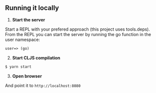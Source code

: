 ## Running it locally

1. **Start the server**

Start a REPL with your prefered approach (this project uses tools.deps). From the REPL you can start the server by running the go function in the user namespace:

``` clojure
user=> (go)
```

2. **Start CLJS compilation**

``` sh
$ yarn start
```

3. **Open browser**

And point it to `http://localhost:8080`
